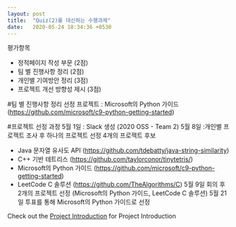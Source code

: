 ```yaml
---
layout: post
title:  "Quiz(2)를 대신하는 수행과제"
date:   2020-05-24 18:34:36 +0530
---
```

평가항목
- 정적페이지 작성 부문 (2점)
- 팀 별 진행사항 정리 (2점)
- 개인별 기여방안 정리 (3점)
- 프로젝트 개선 방향성 제시 (3점)

#팀 별 진행사항 정리 
선정 프로젝트 : Microsoft의 Python 가이드 (https://github.com/microsoft/c9-python-getting-started)

#프로젝트 선정 과정 
5월 1일 : Slack 생성 (2020 OSS - Team 2) 
5월 8일 :개인별 프로젝트 조사 후 하나의 프로젝트 선정 
4개의 프로젝트 후보 
- Java 문자열 유사도 API (https://github.com/tdebatty/java-string-similarity)
- C++ 기반 테트리스 (https://github.com/taylorconor/tinytetris/)
- Microsoft의 Python 가이드 (https://github.com/microsoft/c9-python-getting-started)
- LeetCode C 솔루션 (https://github.com/TheAlgorithms/C)
5월 9일 회의 후 2개의 프로젝트 선정 (Microsoft의 Python 가이드, LeetCode C 솔루션) 
5월 21일 투표를 통해 Microsoft의 Python 가이드로 선정 
 
Check out the [Project Introduction][Project-Introduction] for Project Introduction

[Project-Introduction]: https://20-1-skku-oss.github.io/2020-1-OSS-2/2020/05/24/Project-Introduction.html
[Recent-Issues]: https://20-1-skku-oss.github.io/2020-1-OSS-2/2020/05/24/Recent-Issues.html
[Project-Contribute-Plan]: https://20-1-skku-oss.github.io/2020-1-OSS-2/2020/05/24/Project-Contribute-Plan.html
[Code-of-Conduct]: https://20-1-skku-oss.github.io/2020-1-OSS-2/2020/05/24/Code-of-Conduct.html
[Closed-Pull-Request]: https://20-1-skku-oss.github.io/2020-1-OSS-2/2020/05/24/Closed-Pull-Request.html
[About-MIT-Liscense]: https://20-1-skku-oss.github.io/2020-1-OSS-2/2020/05/24/About-MIT-Liscense.html
[Individual-Role]: https://20-1-skku-oss.github.io/2020-1-OSS-2/2020/05/24/Individual-Role.html
